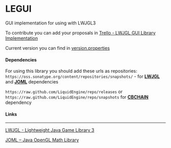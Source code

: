 # LEGUI
GUI implementation for using with LWJGL3

To contribute you can add your proposals in [ Trello - LWJGL GUI Library Implementation ](https://trello.com/b/uW7MxIK9/create-gui-implementation)

Current version you can find in [version.properties](version.properties)

#### Dependencies
For using this library you should add these urls as repositories:
`https://oss.sonatype.org/content/repositories/snapshots/` - for **[LWJGL](https://github.com/LWJGL/lwjgl3)** and **[JOML](https://github.com/JOML-CI/JOML)** dependencies

`https://raw.github.com/LiquidEngine/repo/releases` or
`https://raw.github.com/LiquidEngine/repo/snapshots` for **[CBCHAIN](https://github.com/LiquidEngine/cbchain)** dependency
#### Links
-------------------------------
[LWJGL - Lightweight Java Game Library 3](https://github.com/LWJGL/lwjgl3)

[JOML – Java OpenGL Math Library](https://github.com/JOML-CI/JOML)
